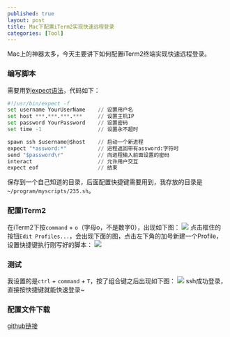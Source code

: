 ```yaml
---
published: true
layout: post
title: Mac下配置iTerm2实现快速远程登录
categories: [Tool]
---
```


Mac上的神器太多，今天主要讲下如何配置iTerm2终端实现快速远程登录。

### **编写脚本**
需要用到[expect语法](http://linux.die.net/man/1/expect)，代码如下：

```python
#!/usr/bin/expect -f
set username YourUserName    // 设置用户名
set host ***.***.***.***     // 设置主机IP
set password YourPassword    // 设置密码
set time -1                  // 设置永不超时

spawn ssh $username@$host    // 启动一个新进程
expect "*assword:*"          // 进程返回带有assword:字符时
send "$password\r"           // 向进程输入前面设置的密码
interact                     // 允许用户交互
expect eof                   // 结束
```

保存到一个自己知道的目录，后面配置快捷键需要用到，我存放的目录是`~/program/myscripts/235.sh`。

### **配置iTerm2**
在iTerm2下按`command` + `o`（字母o，不是数字0），出现如下图：
![](http://ww4.sinaimg.cn/large/6120fe13jw1erjdj6y6z7j214u0l8n06.jpg)
点击框住的按钮`Edit Profiles...`，会出现下面的图，点击左下角的加号新建一个Profile，设置快捷键执行刚写好的脚本：
![](http://ww2.sinaimg.cn/large/6120fe13jw1erjdoa21p4j21fc0u0wnj.jpg)

### **测试**
我设置的是`ctrl` + `command` + `T`，按了组合键之后出现如下图：
![](http://ww4.sinaimg.cn/large/6120fe13jw1erjdx08q74j20vu0lyai4.jpg)
ssh成功登录，直接按快捷键就能快速登录~ 

### **配置文件下载**
[github链接](https://github.com/jlovedragon/profile/blob/master/mac/sshlogin.sh)
